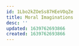 ```yaml
---
id: 1Lbo2kZOeSs87HEeVOqZe
title: Moral Imaginations
desc: ''
updated: 1639762693866
created: 1639762693866
---
```


